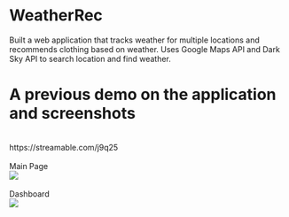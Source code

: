 # WeatherRec 
Built a web application that tracks weather for multiple locations and recommends clothing based on weather. Uses Google Maps API and Dark Sky API to search location and find weather. 
<br/>
# A previous demo on the application and screenshots 
<br />
https://streamable.com/j9q25
<br /> 
<br />
Main Page <br/>
<img src="https://i.imgur.com/jlJ7jLe.png"/>
<br />
<br />
Dashboard <br/>
<img src="https://i.imgur.com/6X1JkQ4.png"/>

